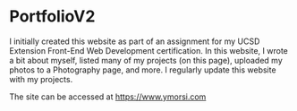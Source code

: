 # PortfolioV2
I initially created this website as part of an assignment for my UCSD Extension Front-End Web Development certification. In this website, I wrote a bit about myself, listed many of my projects (on this page), uploaded my photos to a Photography page, and more. I regularly update this website with my projects.

The site can be accessed at https://www.ymorsi.com
